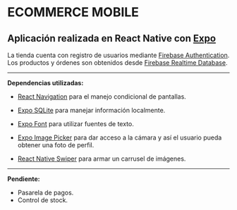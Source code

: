 # ECOMMERCE MOBILE
## Aplicación realizada en React Native con [Expo](https://expo.dev/)

La tienda cuenta con registro de usuarios mediante [Firebase Authentication](https://firebase.google.com/docs/auth?hl=es). Los productos y órdenes son obtenidos desde [Firebase Realtime Database](https://firebase.google.com/docs/database?hl=es).

---

**Dependencias utilizadas:**

+ [React Navigation](https://reactnavigation.org/) para el manejo condicional de pantallas.

+ [Expo SQLite](https://docs.expo.dev/versions/latest/sdk/sqlite/) para manejar información localmente.

+ [Expo Font](https://docs.expo.dev/versions/latest/sdk/font/) para utilizar fuentes de texto.

+ [Expo Image Picker](https://docs.expo.dev/versions/latest/sdk/imagepicker/) para dar acceso a la cámara y así el usuario pueda obtener una foto de perfil.

+ [React Native Swiper](https://www.npmjs.com/package/react-native-swiper) para armar un carrusel de imágenes.

---
**Pendiente:**

+ Pasarela de pagos.
+ Control de stock.